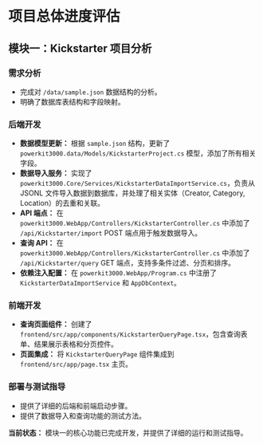 # 项目总体进度评估

## 模块一：Kickstarter 项目分析

### 需求分析
- 完成对 `/data/sample.json` 数据结构的分析。
- 明确了数据库表结构和字段映射。

### 后端开发
- **数据模型更新：** 根据 `sample.json` 结构，更新了 `powerkit3000.data/Models/KickstarterProject.cs` 模型，添加了所有相关字段。
- **数据导入服务：** 实现了 `powerkit3000.Core/Services/KickstarterDataImportService.cs`，负责从 JSONL 文件导入数据到数据库，并处理了相关实体（Creator, Category, Location）的去重和关联。
- **API 端点：** 在 `powerkit3000.WebApp/Controllers/KickstarterController.cs` 中添加了 `/api/Kickstarter/import` POST 端点用于触发数据导入。
- **查询 API：** 在 `powerkit3000.WebApp/Controllers/KickstarterController.cs` 中添加了 `/api/Kickstarter/query` GET 端点，支持多条件过滤、分页和排序。
- **依赖注入配置：** 在 `powerkit3000.WebApp/Program.cs` 中注册了 `KickstarterDataImportService` 和 `AppDbContext`。

### 前端开发
- **查询页面组件：** 创建了 `frontend/src/app/components/KickstarterQueryPage.tsx`，包含查询表单、结果展示表格和分页控件。
- **页面集成：** 将 `KickstarterQueryPage` 组件集成到 `frontend/src/app/page.tsx` 主页。

### 部署与测试指导
- 提供了详细的后端和前端启动步骤。
- 提供了数据导入和查询功能的测试方法。

**当前状态：** 模块一的核心功能已完成开发，并提供了详细的运行和测试指导。